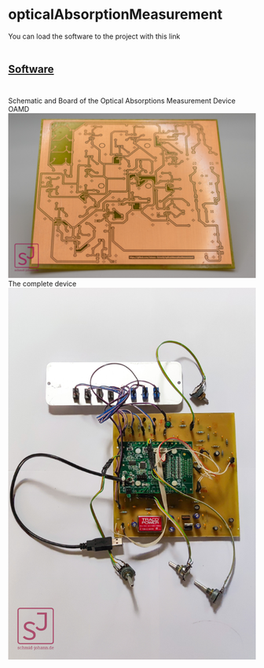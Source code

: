 # opticalAbsorptionMeasurement
You can load the software to the project with this link<br/><br/>
## [Software](https://github.com/Johann-Schmid/plotLabjack)<br/><br/>
Schematic and Board of the Optical Absorptions Measurement Device OAMD
![Image](20230604-IMG_1222.jpg)
The complete device
![Image](1687764362518.jpg)

